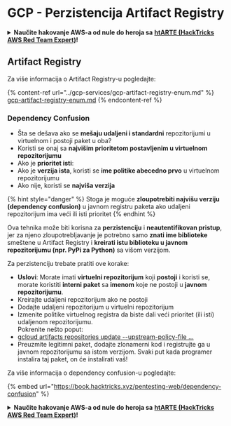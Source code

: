 # GCP - Perzistencija Artifact Registry

<details>

<summary><strong>Naučite hakovanje AWS-a od nule do heroja sa</strong> <a href="https://training.hacktricks.xyz/courses/arte"><strong>htARTE (HackTricks AWS Red Team Expert)</strong></a><strong>!</strong></summary>

Drugi načini podrške HackTricks-u:

* Ako želite da vidite **vašu kompaniju reklamiranu na HackTricks-u** ili **preuzmete HackTricks u PDF formatu** proverite [**SUBSCRIPTION PLANS**](https://github.com/sponsors/carlospolop)!
* Nabavite [**zvanični PEASS & HackTricks swag**](https://peass.creator-spring.com)
* Otkrijte [**The PEASS Family**](https://opensea.io/collection/the-peass-family), našu kolekciju ekskluzivnih [**NFT-ova**](https://opensea.io/collection/the-peass-family)
* **Pridružite se** 💬 [**Discord grupi**](https://discord.gg/hRep4RUj7f) ili [**telegram grupi**](https://t.me/peass) ili nas **pratite** na **Twitter-u** 🐦 [**@hacktricks_live**](https://twitter.com/hacktricks_live)**.**
* **Podelite svoje hakovanje trikove slanjem PR-ova na** [**HackTricks**](https://github.com/carlospolop/hacktricks) i [**HackTricks Cloud**](https://github.com/carlospolop/hacktricks-cloud) github repozitorijume.

</details>

## Artifact Registry

Za više informacija o Artifact Registry-u pogledajte:

{% content-ref url="../gcp-services/gcp-artifact-registry-enum.md" %}
[gcp-artifact-registry-enum.md](../gcp-services/gcp-artifact-registry-enum.md)
{% endcontent-ref %}

### Dependency Confusion

* Šta se dešava ako se **mešaju udaljeni i standardni** repozitorijumi u virtuelnom i postoji paket u oba?
* Koristi se onaj sa **najvišim prioritetom postavljenim u virtuelnom repozitorijumu**
* Ako je **prioritet isti**:
* Ako je **verzija ista**, koristi se **ime politike abecedno prvo** u virtuelnom repozitorijumu
* Ako nije, koristi se **najviša verzija**

{% hint style="danger" %}
Stoga je moguće **zloupotrebiti najvišu verziju (dependency confusion)** u javnom registru paketa ako udaljeni repozitorijum ima veći ili isti prioritet
{% endhint %}

Ova tehnika može biti korisna za **perzistenciju** i **neautentifikovan pristup**, jer za njeno zloupotrebljavanje je potrebno samo **znati ime biblioteke** smeštene u Artifact Registry i **kreirati istu biblioteku u javnom repozitorijumu (npr. PyPi za Python)** sa višom verzijom.

Za perzistenciju trebate pratiti ove korake:

* **Uslovi**: Morate imati **virtuelni repozitorijum** koji **postoji** i koristi se, morate koristiti **interni paket** sa **imenom** koje ne postoji u **javnom repozitorijumu**.
* Kreirajte udaljeni repozitorijum ako ne postoji
* Dodajte udaljeni repozitorijum u virtuelni repozitorijum
* Izmenite politike virtuelnog registra da biste dali veći prioritet (ili isti) udaljenom repozitorijumu.\
Pokrenite nešto poput:
* [gcloud artifacts repositories update --upstream-policy-file ...](https://cloud.google.com/sdk/gcloud/reference/artifacts/repositories/update#--upstream-policy-file)
* Preuzmite legitimni paket, dodajte zlonamerni kod i registrujte ga u javnom repozitorijumu sa istom verzijom. Svaki put kada programer instalira taj paket, on će instalirati vaš!

Za više informacija o dependency confusion-u pogledajte:

{% embed url="https://book.hacktricks.xyz/pentesting-web/dependency-confusion" %}

<details>

<summary><strong>Naučite hakovanje AWS-a od nule do heroja sa</strong> <a href="https://training.hacktricks.xyz/courses/arte"><strong>htARTE (HackTricks AWS Red Team Expert)</strong></a><strong>!</strong></summary>

Drugi načini podrške HackTricks-u:

* Ako želite da vidite **vašu kompaniju reklamiranu na HackTricks-u** ili **preuzmete HackTricks u PDF formatu** proverite [**SUBSCRIPTION PLANS**](https://github.com/sponsors/carlospolop)!
* Nabavite [**zvanični PEASS & HackTricks swag**](https://peass.creator-spring.com)
* Otkrijte [**The PEASS Family**](https://opensea.io/collection/the-peass-family), našu kolekciju ekskluzivnih [**NFT-ova**](https://opensea.io/collection/the-peass-family)
* **Pridružite se** 💬 [**Discord grupi**](https://discord.gg/hRep4RUj7f) ili [**telegram grupi**](https://t.me/peass) ili nas **pratite** na **Twitter-u** 🐦 [**@hacktricks_live**](https://twitter.com/hacktricks_live)**.**
* **Podelite svoje hakovanje trikove slanjem PR-ova na** [**HackTricks**](https://github.com/carlospolop/hacktricks) i [**HackTricks Cloud**](https://github.com/carlospolop/hacktricks-cloud) github repozitorijume.

</details>
